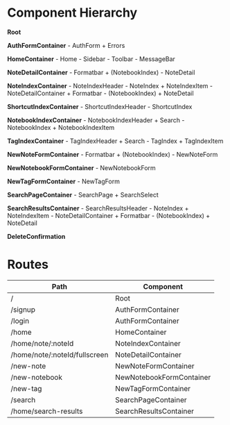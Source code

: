 # Component Hierarchy

**Root**

**AuthFormContainer**
	- AuthForm
		+ Errors

**HomeContainer**
	- Home
	- Sidebar
	- Toolbar
	- MessageBar

**NoteDetailContainer**
	- Formatbar
		+ (NotebookIndex)
	- NoteDetail

**NoteIndexContainer**
	- NoteIndexHeader
	- NoteIndex
		+ NoteIndexItem
			- NoteDetailContainer
				+ Formatbar
					- (NotebookIndex)
				+ NoteDetail

**ShortcutIndexContainer**
	- ShortcutIndexHeader
	- ShortcutIndex

**NotebookIndexContainer**
	- NotebookIndexHeader
		+ Search
	- NotebookIndex
		+ NotebookIndexItem

**TagIndexContainer**
	- TagIndexHeader
		+ Search
	- TagIndex
		+ TagIndexItem

**NewNoteFormContainer**
	- Formatbar
		+ (NotebookIndex)
	- NewNoteForm

**NewNotebookFormContainer**
	- NewNotebookForm

**NewTagFormContainer**
	- NewTagForm

**SearchPageContainer**
	- SearchPage
		+ SearchSelect

**SearchResultsContainer**
	- SearchResultsHeader
	- NoteIndex
		+ NoteIndexItem
			- NoteDetailContainer
				+ Formatbar
					- (NotebookIndex)
				+ NoteDetail

**DeleteConfirmation**


# Routes

|Path                           | Component                |
|-------------------------------|--------------------------|
| /                             | Root                     |
| /signup                       | AuthFormContainer        |
| /login                        | AuthFormContainer        |
| /home                         | HomeContainer            |
| /home/note/:noteId            | NoteIndexContainer       |
| /home/note/:noteId/fullscreen | NoteDetailContainer      |
| /new-note                     | NewNoteFormContainer     |
| /new-notebook                 | NewNotebookFormContainer |
| /new-tag                      | NewTagFormContainer      |
| /search                       | SearchPageContainer      |
| /home/search-results          | SearchResultsContainer   |








